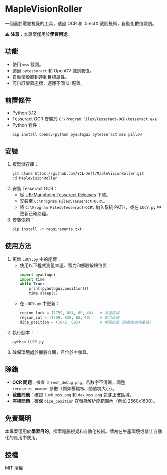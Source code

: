 # MapleVisionRoller

一個基於電腦視覺的工具，透過 OCR 和 DirectX 截圖技術，自動化數值識別。

**⚠️ 注意**：本專案僅用於**學習用途**。

## 功能
- 使用 `mss` 截圖。
- 透過 `pytesseract` 和 OpenCV 識別數值。
- 自動擲骰直到達到目標屬性。
- 可自訂螢幕座標，適應不同 UI 配置。

## 前置條件
- Python 3.12
- Tesseract OCR 安裝於 `C:\Program Files\Tesseract-OCR\tesseract.exe`
- Python 套件：
  ```bash
  pip install opencv-python pyautogui pytesseract mss pillow
  ```

## 安裝
1. 複製儲存庫：
   ```bash
   git clone https://github.com/YCL-Jeff/MapleVisionRoller.git
   cd MapleVisionRoller
   ```
2. 安裝 Tesseract OCR：
   - 從 [UB-Mannheim Tesseract Releases](https://github.com/UB-Mannheim/tesseract/wiki) 下載。
   - 安裝至 `C:\Program Files\Tesseract-OCR\`。
   - 將 `C:\Program Files\Tesseract-OCR\` 加入系統 PATH，或在 `LUCY.py` 中更新正確路徑。
3. 安裝依賴：
   ```bash
   pip install -r requirements.txt
   ```

## 使用方法
1. 更新 `LUCY.py` 中的座標：
   - 使用以下程式測量幸運、智力和擲骰按鈕位置：
     ```python
     import pyautogui
     import time
     while True:
         print(pyautogui.position())
         time.sleep(1)
     ```
   - 在 `LUCY.py` 中更新：
     ```python
     region_luck = (1759, 884, 60, 40)   # 幸運區域
     region_int = (1759, 830, 60, 40)    # 智力區域
     dice_position = (1942, 885)         # 擲骰按鈕（請替換為測量值）
     ```
2. 執行腳本：
   ```bash
   python LUCY.py
   ```
3. 確保環境處於擲骰介面，且位於主螢幕。

## 除錯
- **OCR 問題**：檢查 `thresh_debug.png`，若數字不清晰，調整 `recognize_number` 參數（例如模糊核、閾值塊大小）。
- **截圖問題**：確認 `luck_mss.png` 和 `dex_mss.png` 包含正確區域。
- **座標問題**：確保 `dice_position` 在螢幕解析度範圍內（例如 2560x1600）。

## 免責聲明
本專案僅用於**學習目的**，探索電腦視覺和自動化技術。請勿在生產環境或禁止自動化的應用中使用。

## 授權
MIT 授權
